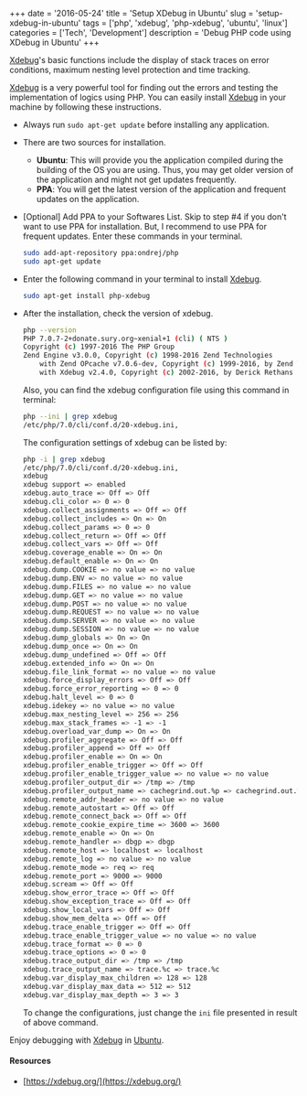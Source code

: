 +++
date = '2016-05-24'
title = 'Setup XDebug in Ubuntu'
slug = 'setup-xdebug-in-ubuntu'
tags = ['php', 'xdebug', 'php-xdebug', 'ubuntu', 'linux']
categories = ['Tech', 'Development']
description = 'Debug PHP code using XDebug in Ubuntu'
+++

[Xdebug](https://xdebug.org/)'s basic functions include the display of stack traces on error conditions, maximum nesting level protection and time tracking.

[Xdebug](https://xdebug.org/) is a very powerful tool for finding out the errors and testing the implementation of logics using PHP. You can easily install [Xdebug](https://xdebug.org/) in your machine by following these instructions.

- Always run `sudo apt-get update` before installing any application.

- There are two sources for installation.

  - **Ubuntu**: This will provide you the application compiled during the building of the OS you are using. Thus, you may get older version of the application and might not get updates frequently.
  - **PPA**: You will get the latest version of the application and frequent updates on the application.

- [Optional] Add PPA to your Softwares List. Skip to step #4 if you don't want to use PPA for installation. But, I recommend to use PPA for frequent updates.
  Enter these commands in your terminal.

  ```sh
  sudo add-apt-repository ppa:ondrej/php
  sudo apt-get update
  ```

- Enter the following command in your terminal to install [Xdebug](https://xdebug.org/).

  ```sh
  sudo apt-get install php-xdebug
  ```

- After the installation, check the version of xdebug.

  ```sh
  php --version
  PHP 7.0.7-2+donate.sury.org~xenial+1 (cli) ( NTS )
  Copyright (c) 1997-2016 The PHP Group
  Zend Engine v3.0.0, Copyright (c) 1998-2016 Zend Technologies
      with Zend OPcache v7.0.6-dev, Copyright (c) 1999-2016, by Zend Technologies
      with Xdebug v2.4.0, Copyright (c) 2002-2016, by Derick Rethans
  ```

  Also, you can find the xdebug configuration file using this command in terminal:

  ```sh
  php --ini | grep xdebug
  /etc/php/7.0/cli/conf.d/20-xdebug.ini,
  ```

  The configuration settings of xdebug can be listed by:

  ```sh
  php -i | grep xdebug
  /etc/php/7.0/cli/conf.d/20-xdebug.ini,
  xdebug
  xdebug support => enabled
  xdebug.auto_trace => Off => Off
  xdebug.cli_color => 0 => 0
  xdebug.collect_assignments => Off => Off
  xdebug.collect_includes => On => On
  xdebug.collect_params => 0 => 0
  xdebug.collect_return => Off => Off
  xdebug.collect_vars => Off => Off
  xdebug.coverage_enable => On => On
  xdebug.default_enable => On => On
  xdebug.dump.COOKIE => no value => no value
  xdebug.dump.ENV => no value => no value
  xdebug.dump.FILES => no value => no value
  xdebug.dump.GET => no value => no value
  xdebug.dump.POST => no value => no value
  xdebug.dump.REQUEST => no value => no value
  xdebug.dump.SERVER => no value => no value
  xdebug.dump.SESSION => no value => no value
  xdebug.dump_globals => On => On
  xdebug.dump_once => On => On
  xdebug.dump_undefined => Off => Off
  xdebug.extended_info => On => On
  xdebug.file_link_format => no value => no value
  xdebug.force_display_errors => Off => Off
  xdebug.force_error_reporting => 0 => 0
  xdebug.halt_level => 0 => 0
  xdebug.idekey => no value => no value
  xdebug.max_nesting_level => 256 => 256
  xdebug.max_stack_frames => -1 => -1
  xdebug.overload_var_dump => On => On
  xdebug.profiler_aggregate => Off => Off
  xdebug.profiler_append => Off => Off
  xdebug.profiler_enable => On => On
  xdebug.profiler_enable_trigger => Off => Off
  xdebug.profiler_enable_trigger_value => no value => no value
  xdebug.profiler_output_dir => /tmp => /tmp
  xdebug.profiler_output_name => cachegrind.out.%p => cachegrind.out.%p
  xdebug.remote_addr_header => no value => no value
  xdebug.remote_autostart => Off => Off
  xdebug.remote_connect_back => Off => Off
  xdebug.remote_cookie_expire_time => 3600 => 3600
  xdebug.remote_enable => On => On
  xdebug.remote_handler => dbgp => dbgp
  xdebug.remote_host => localhost => localhost
  xdebug.remote_log => no value => no value
  xdebug.remote_mode => req => req
  xdebug.remote_port => 9000 => 9000
  xdebug.scream => Off => Off
  xdebug.show_error_trace => Off => Off
  xdebug.show_exception_trace => Off => Off
  xdebug.show_local_vars => Off => Off
  xdebug.show_mem_delta => Off => Off
  xdebug.trace_enable_trigger => Off => Off
  xdebug.trace_enable_trigger_value => no value => no value
  xdebug.trace_format => 0 => 0
  xdebug.trace_options => 0 => 0
  xdebug.trace_output_dir => /tmp => /tmp
  xdebug.trace_output_name => trace.%c => trace.%c
  xdebug.var_display_max_children => 128 => 128
  xdebug.var_display_max_data => 512 => 512
  xdebug.var_display_max_depth => 3 => 3
  ```

  To change the configurations, just change the `ini` file presented in result of above command.

Enjoy debugging with [Xdebug](https://xdebug.org/) in [Ubuntu](http://www.ubuntu.com/).

#### Resources

- [https://xdebug.org/](https://xdebug.org/)
